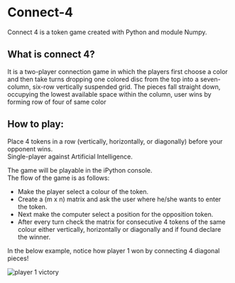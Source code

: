 # Connect-4
Connect 4 is a token game created with Python and module Numpy. 

## What is connect 4?
It is a two-player connection game in which the players first choose a color and then take turns dropping one colored disc from the top into a seven-column, six-row vertically suspended grid. The pieces fall straight down, occupying the lowest available space within the column, user wins by forming row of four of same color

## How to play:
Place 4 tokens in a row (vertically, horizontally, or diagonally) before your opponent wins. <br>Single-player against Artificial Intelligence.

The game will be playable in the iPython console.<br>
The flow of the game is as follows:
- Make the player select a colour of the token.
- Create a (m x n) matrix and ask the user where he/she wants to enter the token. 
- Next make the computer select a position for the opposition token.
- After every turn check the matrix for consecutive 4 tokens of the same colour either vertically, horizontally or diagonally and if found declare the winner.

In the below example, notice how player 1 won by connecting 4 diagonal pieces!

![player 1 victory](https://i.gyazo.com/45d2f1ab497c285dd75a2491377eb564.png)